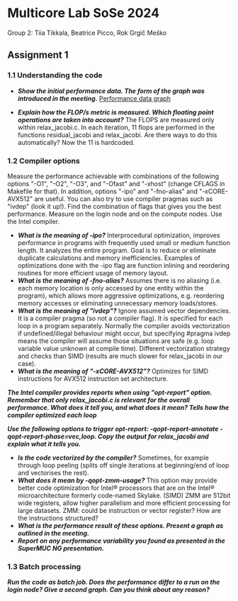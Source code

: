 # Multicore Lab SoSe 2024
Group 2: Tiia Tikkala, Beatrice Picco, Rok Grgič Meško

## Assignment 1

### 1.1 Understanding the code
* ***Show the initial performance data. The form of the graph was introduced in the meeting.***
[Performance data graph](1_heatdir/plots/group2_perf.pdf)

* ***Explain how the FLOP/s metric is measured. Which floating point operations are taken into account?*** The FLOPS are measured only within relax_jacobi.c. In each iteration, 11 flops are performed in the functions residual_jacobi and relax_jacobi. Are there ways to do this automatically? Now the 11 is hardcoded.


### 1.2 Compiler options
Measure the performance achievable with combinations of the following options "-O1", "-O2", "-O3", and "-Ofast" and "-xhost" (change CFLAGS in Makefile for that). In addition, options "-ipo" and "-fno-alias" and "-xCORE-AVX512" are useful. You can also try to use compiler pragmas such as "ivdep" (look it up!). Find the combination of flags that gives you the best performance. Measure on the login node and on the compute nodes. Use the Intel compiler.

* ***What is the meaning of -ipo?*** Interprocedural optimization, improves performance in programs with frequently used small or medium function length. It analyzes the entire program. Goal is to reduce or eliminate duplicate calculations and memory inefficiencies. Examples of optimizations done with the -ipo flag are function inlining and reordering routines for more efficient usage of memory layout.
* ***What is the meaning of -fno-alias?*** Assumes there is no aliasing (i.e. each memory location is only accessed by one entity within the program), which allows more aggressive optimizations, e.g. reordering memory accesses or eliminating unnecessary memory loads/stores.
* ***What is the meaning of "ivdep"?*** Ignore assumed vector dependencies. It is a compiler pragma (so not a compiler flag). It is specified for each loop in a program separately. Normally the compiler avoids vectorization if undefined/illegal behaviour might occur, but specifying #pragma ivdep means the compiler will assume those situations are safe (e.g. loop variable value unknown at compile time). Different vectorization strategy and checks than SIMD (results are much slower for relax_jacobi in our case).
* ***What is the meaning of "-xCORE-AVX512"?*** Optimizes for SIMD instructions for AVX512 instruction set architecture.

***The Intel compiler provides reports when using "opt-report" option. Remember that only relax_jacobi.c is relevant for the overall performance. What does it tell you, and what does it mean? Tells how the compiler optimized each loop***

***Use the following options to trigger opt-report: -qopt-report-annotate -qopt-report-phase=vec,loop. Copy the output for relax_jacobi and explain what it tells you.***
* ***Is the code vectorized by the compiler?*** Sometimes, for example through loop peeling (splits off single iterations at beginning/end of loop and vectorises the rest).
* ***What does it mean by -qopt-zmm-usage?*** This option may provide better code optimization for Intel® processors that are on the Intel® microarchitecture formerly code-named Skylake. (SIMD) ZMM are 512bit wide registers, allow higher parallelism and more efficient processing for large datasets. ZMM: could be instruction or vector register? How are the instructions structured?
* ***What is the performance result of these options. Present a graph as outlined in the meeting.***
* ***Report on any performance variability you found as presented in the SuperMUC NG presentation.***


### 1.3 Batch processing

***Run the code as batch job. Does the performance differ to a run on the login node? Give a second graph. Can you think about any reason?***
